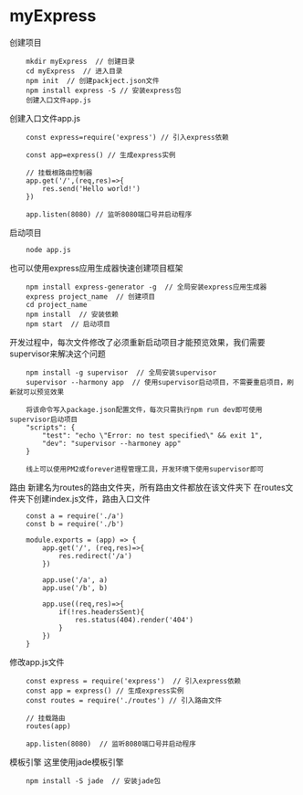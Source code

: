 # myExpress

创建项目
```
	mkdir myExpress  // 创建目录
	cd myExpress  // 进入目录
	npm init  // 创建packject.json文件
	npm install express -S // 安装express包
	创建入口文件app.js
```
创建入口文件app.js
```
	const express=require('express') // 引入express依赖

	const app=express() // 生成express实例

	// 挂载根路由控制器
	app.get('/',(req,res)=>{
		res.send('Hello world!')
	})

	app.listen(8080) // 监听8080端口号并启动程序
```
启动项目
```
	node app.js
```
也可以使用express应用生成器快速创建项目框架
```
	npm install express-generator -g  // 全局安装express应用生成器
	express project_name  // 创建项目
	cd project_name
	npm install  // 安装依赖
	npm start  // 启动项目
```
开发过程中，每次文件修改了必须重新启动项目才能预览效果，我们需要supervisor来解决这个问题
```
	npm install -g supervisor  // 全局安装supervisor
	supervisor --harmony app  // 使用supervisor启动项目，不需要重启项目，刷新就可以预览效果

	将该命令写入package.json配置文件，每次只需执行npm run dev即可使用supervisor启动项目
	"scripts": {
	    "test": "echo \"Error: no test specified\" && exit 1",
	    "dev": "supervisor --harmoney app"
	}

	线上可以使用PM2或forever进程管理工具，开发环境下使用supervisor即可
```
路由
新建名为routes的路由文件夹，所有路由文件都放在该文件夹下
在routes文件夹下创建index.js文件，路由入口文件
```
	const a = require('./a')
	const b = require('./b')

	module.exports = (app) => {
		app.get('/', (req,res)=>{
			res.redirect('/a')
		})

		app.use('/a', a)
		app.use('/b', b)

		app.use((req,res)=>{
			if(!res.headersSent){
				res.status(404).render('404')
			}
		})
	}
```
修改app.js文件
```
	const express = require('express')  // 引入express依赖
	const app = express() // 生成express实例
	const routes = require('./routes') // 引入路由文件

	// 挂载路由
	routes(app)

	app.listen(8080)  // 监听8080端口号并启动程序
```
模板引擎
这里使用jade模板引擎
```
	npm install -S jade  // 安装jade包
```
